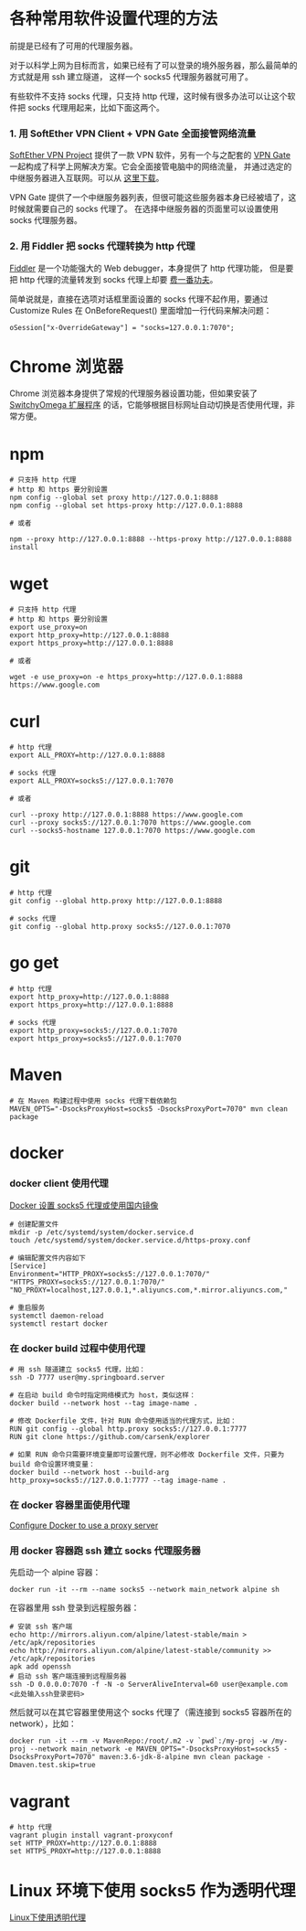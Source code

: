 # 各种常用软件设置代理的方法

前提是已经有了可用的代理服务器。

对于以科学上网为目标而言，如果已经有了可以登录的境外服务器，那么最简单的方式就是用 ssh 建立隧道，
这样一个 socks5 代理服务器就可用了。

有些软件不支持 socks 代理，只支持 http 代理，这时候有很多办法可以让这个软件把 socks 代理用起来，比如下面这两个。

### 1. 用 SoftEther VPN Client + VPN Gate 全面接管网络流量

[SoftEther VPN Project](https://www.softether.org/) 提供了一款 VPN 软件，另有一个与之配套的
[VPN Gate](https://www.vpngate.net/) 一起构成了科学上网解决方案。它会全面接管电脑中的网络流量，
并通过选定的中继服务器进入互联网。可以从 [这里下载](https://www.vpngate.net/cn/download.aspx)。

VPN Gate 提供了一个中继服务器列表，但很可能这些服务器本身已经被墙了，这时候就需要自己的 socks 代理了。
在选择中继服务器的页面里可以设置使用 socks 代理服务器。

### 2. 用 Fiddler 把 socks 代理转换为 http 代理

[Fiddler](https://www.telerik.com/fiddler) 是一个功能强大的 Web debugger，本身提供了 http 代理功能，
但是要把 http 代理的流量转发到 socks 代理上却要 [费一番功夫](https://notepad.patheticcockroach.com/4267/how-to-configure-fiddler-to-gateway-to-a-socks-proxy/)。

简单说就是，直接在选项对话框里面设置的 socks 代理不起作用，要通过 Customize Rules 在 OnBeforeRequest()
里面增加一行代码来解决问题：

	oSession["x-OverrideGateway"] = "socks=127.0.0.1:7070";

# Chrome 浏览器

Chrome 浏览器本身提供了常规的代理服务器设置功能，但如果安装了 [SwitchyOmega 扩展程序](https://chrome.google.com/webstore/detail/proxy-switchyomega/padekgcemlokbadohgkifijomclgjgif)
的话，它能够根据目标网址自动切换是否使用代理，非常方便。

# npm

	# 只支持 http 代理
	# http 和 https 要分别设置
	npm config --global set proxy http://127.0.0.1:8888
	npm config --global set https-proxy http://127.0.0.1:8888

	# 或者

	npm --proxy http://127.0.0.1:8888 --https-proxy http://127.0.0.1:8888 install

# wget

	# 只支持 http 代理
	# http 和 https 要分别设置
	export use_proxy=on
	export http_proxy=http://127.0.0.1:8888
	export https_proxy=http://127.0.0.1:8888

	# 或者

	wget -e use_proxy=on -e https_proxy=http://127.0.0.1:8888 https://www.google.com

# curl

	# http 代理
	export ALL_PROXY=http://127.0.0.1:8888

	# socks 代理
	export ALL_PROXY=socks5://127.0.0.1:7070

	# 或者

	curl --proxy http://127.0.0.1:8888 https://www.google.com
	curl --proxy socks5://127.0.0.1:7070 https://www.google.com
	curl --socks5-hostname 127.0.0.1:7070 https://www.google.com

# git

	# http 代理
	git config --global http.proxy http://127.0.0.1:8888

	# socks 代理
	git config --global http.proxy socks5://127.0.0.1:7070

# go get

	# http 代理
	export http_proxy=http://127.0.0.1:8888
	export https_proxy=http://127.0.0.1:8888

	# socks 代理
	export http_proxy=socks5://127.0.0.1:7070
	export https_proxy=socks5://127.0.0.1:7070

# Maven

	# 在 Maven 构建过程中使用 socks 代理下载依赖包
	MAVEN_OPTS="-DsocksProxyHost=socks5 -DsocksProxyPort=7070" mvn clean package

# docker

### docker client 使用代理

[Docker 设置 socks5 代理或使用国内镜像](https://blog.yanzhe.tk/2017/11/09/docker-set-proxy/)

	# 创建配置文件
	mkdir -p /etc/systemd/system/docker.service.d
	touch /etc/systemd/system/docker.service.d/https-proxy.conf

	# 编辑配置文件内容如下
	[Service]
	Environment="HTTP_PROXY=socks5://127.0.0.1:7070/" "HTTPS_PROXY=socks5://127.0.0.1:7070/" "NO_PROXY=localhost,127.0.0.1,*.aliyuncs.com,*.mirror.aliyuncs.com,"

	# 重启服务
	systemctl daemon-reload
	systemctl restart docker

### 在 docker build 过程中使用代理

	# 用 ssh 隧道建立 socks5 代理，比如：
	ssh -D 7777 user@my.springboard.server

	# 在启动 build 命令时指定网络模式为 host，类似这样：
	docker build --network host --tag image-name .

	# 修改 Dockerfile 文件，针对 RUN 命令使用适当的代理方式，比如：
	RUN git config --global http.proxy socks5://127.0.0.1:7777
	RUN git clone https://github.com/carsenk/explorer

	# 如果 RUN 命令只需要环境变量即可设置代理，则不必修改 Dockerfile 文件，只要为 build 命令设置环境变量：
	docker build --network host --build-arg http_proxy=socks5://127.0.0.1:7777 --tag image-name .

### 在 docker 容器里面使用代理

[Configure Docker to use a proxy server](https://docs.docker.com/network/proxy/)

### 用 docker 容器跑 ssh 建立 socks 代理服务器

先启动一个 alpine 容器：

	docker run -it --rm --name socks5 --network main_network alpine sh

在容器里用 ssh 登录到远程服务器：

	# 安装 ssh 客户端
	echo http://mirrors.aliyun.com/alpine/latest-stable/main > /etc/apk/repositories
	echo http://mirrors.aliyun.com/alpine/latest-stable/community >> /etc/apk/repositories
	apk add openssh
	# 启动 ssh 客户端连接到远程服务器
	ssh -D 0.0.0.0:7070 -f -N -o ServerAliveInterval=60 user@example.com
	<此处输入ssh登录密码>

然后就可以在其它容器里使用这个 socks 代理了（需连接到 socks5 容器所在的 network），比如：

	docker run -it --rm -v MavenRepo:/root/.m2 -v `pwd`:/my-proj -w /my-proj --network main_network -e MAVEN_OPTS="-DsocksProxyHost=socks5 -DsocksProxyPort=7070" maven:3.6-jdk-8-alpine mvn clean package -Dmaven.test.skip=true


# vagrant

	# http 代理
	vagrant plugin install vagrant-proxyconf
	set HTTP_PROXY=http://127.0.0.1:8888
	set HTTPS_PROXY=http://127.0.0.1:8888

# Linux 环境下使用 socks5 作为透明代理

[Linux下使用透明代理](Linux下使用透明代理.md)
